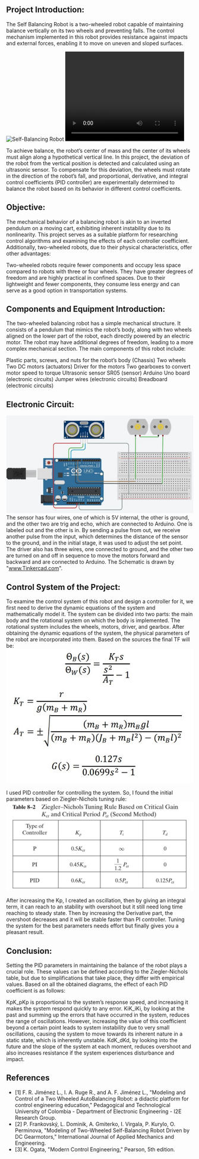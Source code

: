 ## Project Introduction:
The Self Balancing Robot is a two-wheeled robot capable of maintaining balance vertically on its two wheels and preventing falls. The control mechanism implemented in this robot provides resistance against impacts and external forces, enabling it to move on uneven and sloped surfaces.

![Self-Balancing Robot](Data/SelfBalancingRobot.gif)
<video width="320" height="240" controls>
  <source src="Data/SelfBalancingRobot.gif" type="video/gif">
</video>

To achieve balance, the robot’s center of mass and the center of its wheels must align along a hypothetical vertical line. In this project, the deviation of the robot from the vertical position is detected and calculated using an ultrasonic sensor. To compensate for this deviation, the wheels must rotate in the direction of the robot’s fall, and proportional, derivative, and integral control coefficients (PID controller) are experimentally determined to balance the robot based on its behavior in different control coefficients.

## Objective:
The mechanical behavior of a balancing robot is akin to an inverted pendulum on a moving cart, exhibiting inherent instability due to its nonlinearity. This project serves as a suitable platform for researching control algorithms and examining the effects of each controller coefficient. Additionally, two-wheeled robots, due to their physical characteristics, offer other advantages:

Two-wheeled robots require fewer components and occupy less space compared to robots with three or four wheels.
They have greater degrees of freedom and are highly practical in confined spaces.
Due to their lightweight and fewer components, they consume less energy and can serve as a good option in transportation systems.

## Components and Equipment Introduction:
The two-wheeled balancing robot has a simple mechanical structure. It consists of a pendulum that mimics the robot’s body, along with two wheels aligned on the lower part of the robot, each directly powered by an electric motor. The robot may have additional degrees of freedom, leading to a more complex mechanical section.
The main components of this robot include:

Plastic parts, screws, and nuts for the robot’s body (Chassis)
Two wheels
Two DC motors (actuators)
Driver for the motors
Two gearboxes to convert motor speed to torque
Ultrasonic sensor SR05 (sensor)
Arduino Uno board (electronic circuits)
Jumper wires (electronic circuits)
Breadboard (electronic circuits)

## Electronic Circuit:
![Electronic Circuit](Data/img1.JPG)
The sensor has four wires, one of which is 5V internal, the other is ground, and the other two are trig and echo, which are connected to Arduino. One is labeled out and the other is in. By sending a pulse from out, we receive another pulse from the input, which determines the distance of the sensor to the ground, and in the initial stage, it was used to adjust the set point. The driver also has three wires, one connected to ground, and the other two are turned on and off in sequence to move the motors forward and backward and are connected to Arduino. The Schematic is drawn by "www.Tinkercad.com".

## Control System of the Project:
To examine the control system of this robot and design a controller for it, we first need to derive the dynamic equations of the system and mathematically model it.
The system can be divided into two parts: the main body and the rotational system on which the body is implemented. The rotational system includes the wheels, motors, driver, and gearbox. After obtaining the dynamic equations of the system, the physical parameters of the robot are incorporated into them. Based on the sources the final TF will be:
![](Data/img2.JPG)

I used PID controller for controlling the system. So, I found the initial parameters based on Ziegler-Nichols tuning rule:
![](Data/img3.JPG)

After increasing the Kp, I created an oscillation, then by giving an integral term, it can reach to an stability with overshoot but it still need long time reaching to steady state. Then by increasing the Derivative part, the overshoot decreases and it will be stable faster than PI controller. Tuning the system for the best parameters needs effort but finally gives you a pleasant result.

## Conclusion:
Setting the PID parameters in maintaining the balance of the robot plays a crucial role. These values can be defined according to the Ziegler-Nichols table, but due to simplifications that take place, they differ with empirical values. Based on all the obtained diagrams, the effect of each PID coefficient is as follows:

KpK_pKp​ is proportional to the system’s response speed, and increasing it makes the system respond quickly to any error.
KiK_iKi​, by looking at the past and summing up the errors that have occurred in the system, reduces the range of oscillations. However, increasing the value of this coefficient beyond a certain point leads to system instability due to very small oscillations, causing the system to move towards its inherent nature in a static state, which is inherently unstable.
KdK_dKd​, by looking into the future and the slope of the system at each moment, reduces overshoot and also increases resistance if the system experiences disturbance and impact.

## References 
- [1] F. R. Jiménez L., I. A. Ruge R., and A. F. Jiménez L., "Modeling and Control of a Two Wheeled AutoBalancing Robot: a didactic platform for control engineering education," Pedagogical and Technological University of Colombia - Department of Electronic Engineering - I2E Research Group.
- [2] P. Frankovský, L. Dominik, A. Gmiterko, I. Virgala, P. Kurylo, O. Perminova, "Modeling of Two-Wheeled Self-Balancing Robot Driven by DC Gearmotors," International Journal of Applied Mechanics and Engineering.
- [3] K. Ogata, "Modern Control Engineering," Pearson, 5th edition.

